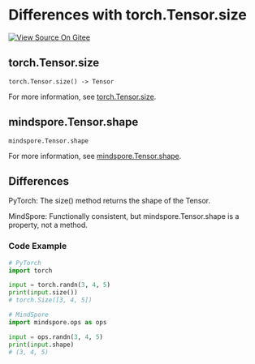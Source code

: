 # Differences with torch.Tensor.size

[![View Source On Gitee](https://mindspore-website.obs.cn-north-4.myhuaweicloud.com/website-images/r2.3.q1/resource/_static/logo_source_en.svg)](https://gitee.com/mindspore/docs/blob/r2.3.q1/docs/mindspore/source_en/note/api_mapping/pytorch_diff/shape.md)

## torch.Tensor.size

```text
torch.Tensor.size() -> Tensor
```

For more information, see [torch.Tensor.size](https://pytorch.org/docs/1.8.1/tensors.html#torch.Tensor.size).

## mindspore.Tensor.shape

```text
mindspore.Tensor.shape
```

For more information, see [mindspore.Tensor.shape](https://www.mindspore.cn/docs/en/r2.3.0rc1/api_python/mindspore/Tensor/mindspore.Tensor.shape.html).

## Differences

PyTorch: The size() method returns the shape of the Tensor.

MindSpore: Functionally consistent, but mindspore.Tensor.shape is a property, not a method.

### Code Example

```python
# PyTorch
import torch

input = torch.randn(3, 4, 5)
print(input.size())
# torch.Size([3, 4, 5])

# MindSpore
import mindspore.ops as ops

input = ops.randn(3, 4, 5)
print(input.shape)
# (3, 4, 5)
```
